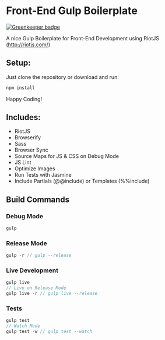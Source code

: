 # Front-End Gulp Boilerplate

[![Greenkeeper badge](https://badges.greenkeeper.io/Thram/d3-libs.svg)](https://greenkeeper.io/)

A nice Gulp Boilerplate for Front-End Development using RiotJS (http://riotjs.com/)
## Setup:
Just clone the repository or download and run:
```javascript
npm install
```

Happy Coding!

## Includes:
- RiotJS
- Browserify
- Sass
- Browser Sync
- Source Maps for JS & CSS on Debug Mode
- JS Lint
- Optimize Images
- Run Tests with Jasmine
- Include Partials (@@include) or Templates (%%include)

## Build Commands
### Debug Mode
```javascript
gulp
```
### Release Mode
```javascript
gulp -r // gulp --release
```
### Live Development
```javascript
gulp live 
// Live on Release Mode
gulp live -r // gulp live --release
```
### Tests
```javascript
gulp test
// Watch Mode
gulp test -w // gulp test --watch
```
